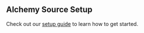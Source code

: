 ## Alchemy Source Setup

Check out our [setup guide](https://docs.buildable.dev/) to learn how to get started.
